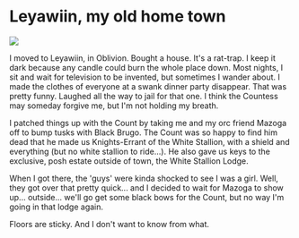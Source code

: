 # Leyawiin, my old home town

![](http://westkarana.com/images/knighterrant.jpg)

I moved to Leyawiin, in Oblivion. Bought a house. It's a rat-trap. I keep it dark because any candle could burn the whole place down. Most nights, I sit and wait for television to be invented, but sometimes I wander about. I made the clothes of everyone at a swank dinner party disappear. That was pretty funny. Laughed all the way to jail for that one. I think the Countess may someday forgive me, but I'm not holding my breath.

I patched things up with the Count by taking me and my orc friend Mazoga off to bump tusks with Black Brugo. The Count was so happy to find him dead that he made us Knights-Errant of the White Stallion, with a shield and everything (but no white stallion to ride...). He also gave us keys to the exclusive, posh estate outside of town, the White Stallion Lodge.

When I got there, the 'guys' were kinda shocked to see I was a girl. Well, they got over that pretty quick... and I decided to wait for Mazoga to show up... outside... we'll go get some black bows for the Count, but no way I'm going in that lodge again.

Floors are sticky. And I don't want to know from what.
